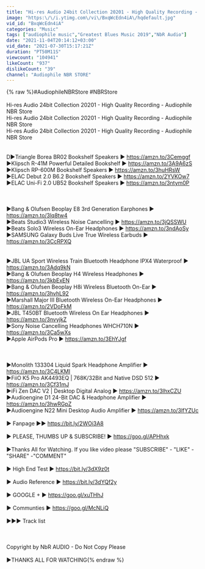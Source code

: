 ```yaml
---
title: "Hi-res Audio 24bit Collection 20201 - High Quality Recording - Audiophile NBR Store"
image: "https:\/\/i.ytimg.com\/vi\/BxqWcEdn4iA\/hqdefault.jpg"
vid_id: "BxqWcEdn4iA"
categories: "Music"
tags: ["audiophile music","Greatest Blues Music 2019","NbR Audio"]
date: "2021-11-04T20:14:12+03:00"
vid_date: "2021-07-30T15:17:21Z"
duration: "PT50M11S"
viewcount: "104941"
likeCount: "937"
dislikeCount: "39"
channel: "Audiophile NBR STORE"
---
```

{% raw %}#AudiophileNBRStore   #NBRStore<br /><br />Hi-res Audio 24bit Collection 20201 - High Quality Recording - Audiophile NBR Store<br />Hi-res Audio 24bit Collection 20201 - High Quality Recording - Audiophile NBR Store<br />Hi-res Audio 24bit Collection 20201 - High Quality Recording - Audiophile NBR Store<br /><br /> <br />D►Triangle Borea BR02 Bookshelf Speakers               ► <a rel="nofollow" target="blank" href="https://amzn.to/3Cemggf">https://amzn.to/3Cemggf</a><br />►Klipsch R-41M Powerful Detailed Bookshelf            ► <a rel="nofollow" target="blank" href="https://amzn.to/3A9A6zS">https://amzn.to/3A9A6zS</a><br />►Klipsch RP-600M Bookshelf Speakers                     ► <a rel="nofollow" target="blank" href="https://amzn.to/3huHRsW">https://amzn.to/3huHRsW</a><br />►ELAC Debut 2.0 B6.2 Bookshelf Speakers               ► <a rel="nofollow" target="blank" href="https://amzn.to/2YVKOw7">https://amzn.to/2YVKOw7</a><br />►ELAC Uni-Fi 2.0 UB52 Bookshelf Speakers          ► <a rel="nofollow" target="blank" href="https://amzn.to/3ntym0P">https://amzn.to/3ntym0P</a><br /><br /><br /><br />►Bang &amp; Olufsen Beoplay E8 3rd Generation Earphones   ► <a rel="nofollow" target="blank" href="https://amzn.to/3lq8tw4">https://amzn.to/3lq8tw4</a><br />►Beats Studio3 Wireless Noise Cancelling             ► <a rel="nofollow" target="blank" href="https://amzn.to/3jQSSWU">https://amzn.to/3jQSSWU</a><br />►Beats Solo3 Wireless On-Ear Headphones              ► <a rel="nofollow" target="blank" href="https://amzn.to/3ndAoSy">https://amzn.to/3ndAoSy</a><br />►SAMSUNG Galaxy Buds Live True Wireless Earbuds       ► <a rel="nofollow" target="blank" href="https://amzn.to/3CcRPXQ">https://amzn.to/3CcRPXQ</a><br /><br /><br />►JBL UA Sport Wireless Train Bluetooth Headphone IPX4 Waterproof  ► <a rel="nofollow" target="blank" href="https://amzn.to/3Adq9kN">https://amzn.to/3Adq9kN</a><br />►Bang &amp; Olufsen Beoplay H4 Wireless Headphones            ► <a rel="nofollow" target="blank" href="https://amzn.to/3kbExEN">https://amzn.to/3kbExEN</a><br />►Bang &amp; Olufsen Beoplay H8i Wireless Bluetooth On-Ear   ► <a rel="nofollow" target="blank" href="https://amzn.to/3hvhL92">https://amzn.to/3hvhL92</a> <br />►Marshall Major III Bluetooth Wireless On-Ear Headphones  ► <a rel="nofollow" target="blank" href="https://amzn.to/2VDoFkM">https://amzn.to/2VDoFkM</a><br />►JBL T450BT Bluetooth Wireless On Ear Headphones          ► <a rel="nofollow" target="blank" href="https://amzn.to/3nvyjkZ">https://amzn.to/3nvyjkZ</a> <br />►Sony Noise Cancelling Headphones WHCH710N                ► <a rel="nofollow" target="blank" href="https://amzn.to/3Ca5wXs">https://amzn.to/3Ca5wXs</a><br />►Apple AirPods Pro              ► <a rel="nofollow" target="blank" href="https://amzn.to/3EhYJgf">https://amzn.to/3EhYJgf</a><br /><br /><br /><br />►Monolith 133304 Liquid Spark Headphone Amplifier      ► <a rel="nofollow" target="blank" href="https://amzn.to/3C4LKMI">https://amzn.to/3C4LKMI</a><br />►FiiO K5 Pro AK4493EQ | 768K/32Bit and Native DSD 512      ► <a rel="nofollow" target="blank" href="https://amzn.to/3Cf31mJ">https://amzn.to/3Cf31mJ</a><br />►iFi Zen DAC V2 | Desktop Digital Analog                     ► <a rel="nofollow" target="blank" href="https://amzn.to/3lhxCZU">https://amzn.to/3lhxCZU</a><br />►Audioengine D1 24-Bit DAC &amp; Headphone Amplifier             ► <a rel="nofollow" target="blank" href="https://amzn.to/3hwRGpZ">https://amzn.to/3hwRGpZ</a><br />►Audioengine N22 Mini Desktop Audio Amplifier                ► <a rel="nofollow" target="blank" href="https://amzn.to/3lfYZUc">https://amzn.to/3lfYZUc</a><br /><br />► Fanpage               ►►   <a rel="nofollow" target="blank" href="https://bit.ly/2WOi3A8">https://bit.ly/2WOi3A8</a><br /><br />► PLEASE, THUMBS UP &amp; SUBSCRIBE! ► <a rel="nofollow" target="blank" href="https://goo.gl/APHhxk">https://goo.gl/APHhxk</a> <br /><br />►Thanks All for Watching. If you like video please &quot;SUBSCRIBE&quot; - &quot;LIKE&quot; - &quot;SHARE&quot; -&quot;COMMENT&quot;<br /><br />► High End Test   ►  <a rel="nofollow" target="blank" href="https://bit.ly/3dX9z0t">https://bit.ly/3dX9z0t</a><br /><br />► Audio Reference ►  <a rel="nofollow" target="blank" href="https://bit.ly/3dYQf2y">https://bit.ly/3dYQf2y</a><br /><br />► GOOGLE +        ► <a rel="nofollow" target="blank" href="https://goo.gl/xuTHhJ">https://goo.gl/xuTHhJ</a><br /><br />► Communties    ► <a rel="nofollow" target="blank" href="https://goo.gl/McNLiQ">https://goo.gl/McNLiQ</a><br /><br /> ►►►  Track list<br /><br /><br /><br />Copyright by NbR AUDIO - Do Not Copy Please <br /><br />►THANKS  ALL  FOR  WATCHING{% endraw %}
